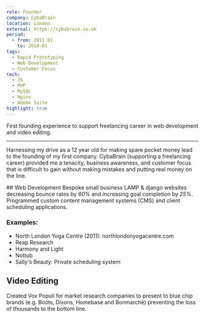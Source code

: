 ```yaml
---
role: Founder
company: CybaBrain
location: London
external: https://cybabrain.co.uk
period:
  - from: 2011-01
    to: 2018-01
tags:
  - Rapid Prototyping
  - Web Development
  - Customer Focus
tech:
  - JS
  - PHP
  - MySQL
  - Nginx
  - Adobe Suite
highlight: true
---
```


First founding experience to support freelancing career in web development and video editing.

---

Harnessing my drive as a 12 year old for making spare pocket money lead to the founding of my first company. CybaBrain (supporting a freelancing career) provided me a tenacity, business awareness, and customer focus that is difficult to gain without making mistakes and putting real money on the line.

## Web Development
Bespoke small business LAMP & django websites decreasing bounce rates by _60%_ and increasing goal completion by _25%_. Programmed custom content management systems (CMS) and client scheduling applications.

### Examples:

- North London Yoga Centre (2011): northlondonyogacentre.com
- Reap Research
- Harmony and Light
- Nottub
- Sally's Beauty: Private scheduling system

## Video Editing

Created Vox Populi for market research companies to present to blue chip brands (e.g. Boots, Dixons, Homebase and Bonmarché) preventing the loss of thousands to the bottom line.
